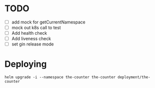 # TODO

* [ ] add mock for getCurrentNamespace
* [ ] mock out k8s call to test
* [ ] Add health check
* [ ] Add liveness check
* [ ] set gin release mode

# Deploying

```
helm upgrade -i --namespace the-counter the-counter deployment/the-counter
```